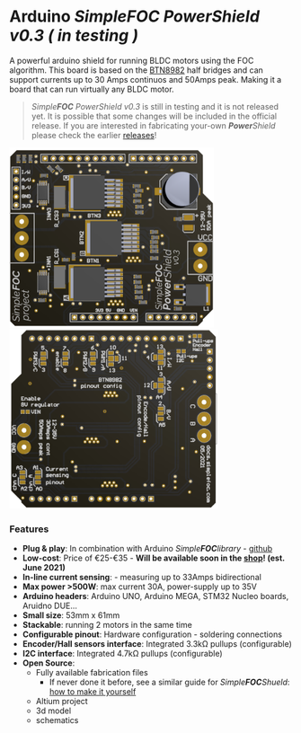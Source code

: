 # Arduino *Simple**FOC** PowerShield* *v0.3 ( in testing )* 
A powerful arduino shield for running BLDC motors using the FOC algorithm. This board is based on the [BTN8982](https://www.infineon.com/dgdl/Infineon-BTN8982TA-DS-v01_00-EN.pdf?fileId=db3a30433fa9412f013fbe32289b7c17) half bridges and can support currents up to 30 Amps continuos and 50Amps peak. Making it a board that can run virtually any BLDC motor.

> *Simple**FOC** PowerShield* *v0.3* is still in testing and it is not released yet. It is possible that some changes will be included in the official release. If you are interested in fabricating your-own ***Power**Shield* please check the earlier [releases](https://github.com/simplefoc/Arduino-SimpleFOC-PowerShield/releases)!

<p align="">
<img src="./images/top.png"  height="320px"><img src="./images/bottom.png"  height="320px">
</p>

### Features
- **Plug & play**: In combination with Arduino *Simple**FOC**library* - [github](https://github.com/simplefoc/Arduino-FOC)
- **Low-cost**: Price of €25-€35 -  **Will be available soon in the [shop](https://simplefoc.com/shop)! (est. June 2021)**
- **In-line current sensing**: - measuring up to 33Amps bidirectional
- **Max power >500W**: max current 30A, power-supply up to 35V
- **Arduino headers**: Arduino UNO, Arduino MEGA, STM32 Nucleo boards, Aruidno DUE...
- **Small size**: 53mm x 61mm
- **Stackable**: running 2 motors in the same time
- **Configurable pinout**: Hardware configuration - soldering connections
- **Encoder/Hall sensors interface**: Integrated 3.3kΩ pullups (configurable)
- **I2C interface**: Integrated 4.7kΩ pullups (configurable)
- **Open Source**: 
   - Fully available fabrication files  
        - If never done it before, see a similar guide for *Simple**FOC**Shueld*:  [how to make it yourself](https://docs.simplefoc.com/arduino_simplefoc_shield_fabrication)
   - Altium project
   - 3d model
   - schematics

